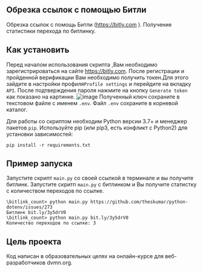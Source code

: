 ## Обрезка ссылок с помощью Битли
Обрезка ссылок с помощь Битли (https://bitly.com
). Получение статистики перехода по битлинку.

## Как установить
Перед началом использования скрипта ,Вам необходимо зарегистрироваться на сайте https://bitly.com. После регистрации  и 
пройденной верификации Вам необходимо получить токен.Для этого зайдите в настройки профиля`Profile settings` и перейдите
на вкладку `API`. После подтверждения пароля нажмите на кнопку `Generate token` как показано на картинке.
![image](https://user-images.githubusercontent.com/66752812/145303932-fb471d55-93af-4805-91e5-4e156c0b03d4.png)
Полученный ключ сохраните в текстовом файле с именем `.env`. Файл `.env` сохраните в корневой каталог. 

Для работы со скриптом необходим Python версии 3.7+ и менеджер пакетов `pip`.
Используйте pip (или pip3, есть конфликт с Python2) для установки зависимостей:

```
pip install -r requirements.txt 
```
## Пример запуска 
Запустите скрипт `main.py` со своей ссылкой в терминале и вы получите битлинк.
Запустите скритп  `main.py` с битлинком и Вы получите статистку с количеством переходов по ссылке.
```
\bitlink_count> python main.py https://github.com/theskumar/python-dotenv/issues/273 
Битлинк bit.ly/3y5drV0
\bitlink_count> python main.py bit.ly/3y5drV0                                        
Количество переходов по ссылке: 3

```
## Цель проекта
Код написан в образовательных целях на онлайн-курсе для веб-разработчиков dvmn.org.
